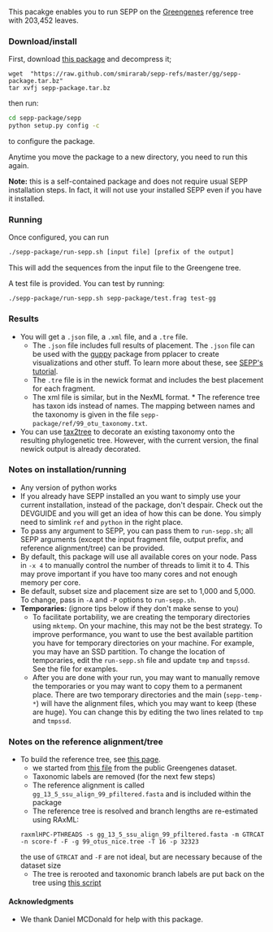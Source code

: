 This pacakge enables you to run SEPP on the [Greengenes](http://greengenes.lbl.gov/cgi-bin/nph-index.cgi) reference tree with 203,452 leaves.

### Download/install

First, download [this package](https://raw.github.com/smirarab/sepp-refs/master/gg/sepp-package.tar.bz) and decompress it; 
```
wget  "https://raw.github.com/smirarab/sepp-refs/master/gg/sepp-package.tar.bz"
tar xvfj sepp-package.tar.bz
```

then run:

``` bash
cd sepp-package/sepp
python setup.py config -c
```
to configure the package. 

Anytime you move the package to a new directory, you need to run this again. 

**Note:**  this is a self-contained package and does not require usual SEPP installation steps. 
In fact, it will not use your installed SEPP even if you have it installed. 

### Running
Once configured, you can run

``` bash
./sepp-package/run-sepp.sh [input file] [prefix of the output]
```

This will add the sequences from the input file to the Greengene tree. 

A test file is provided. You can test by running:

```
./sepp-package/run-sepp.sh sepp-package/test.frag test-gg
```

### Results

* You will get a `.json` file, a `.xml` file, and a `.tre` file. 
    * The `.json` file includes full results of placement. The `.json` file can be used with the [guppy](https://matsen.github.io/pplacer/generated_rst/guppy.html) package from pplacer to create visualizations and other stuff. To learn more about these, see [SEPP's tutorial](https://github.com/smirarab/sepp/tree/master/tutorial).
    *  The `.tre` file is in the newick format and includes the best placement for each fragment. 
    * The xml file is similar, but in the NexML format. * The reference tree has taxon ids instead of names. The mapping between names and the taxonomy is given in the file `sepp-package/ref/99_otu_taxonomy.txt`. 
* You can use  [tax2tree](https://github.com/biocore/tax2tree) to decorate an existing taxonomy onto the resulting phylogenetic tree. However, with the current
version, the final newick output is already decorated. 

### Notes on installation/running

* Any version of python works
* If you already have SEPP installed an you want to simply use your current installation, instead of the package, don't despair. Check out the DEVGUIDE and you will get an idea of how this can be done. You simply need to simlink `ref` and `python` in the right place. 
* To pass any argument to SEPP, you can pass them to `run-sepp.sh`; all SEPP arguments (except the input fragment file, output prefix, and reference alignment/tree) can be provided.
* By default, this package will use all available cores on your node. Pass in `-x 4` to manually control the number of threads to limit it to 4. 
  This may prove important if you have too many cores and not enough memory per core. 
* Be default, subset size and placement size are set to 1,000 and 5,000. To change, pass in `-A` and `-P` options to `run-sepp.sh`.
* **Temporaries:** (ignore tips below if they don't make sense to you)
    * To facilitate portability, we are creating the temporary directories using `mktemp`. 
      On your machine, this may not be the best strategy. 
      To improve performance, you want to use the best available partition you have for temporary directories on your machine. 
      For example, you may have an SSD partition. 
      To change the location of temporaries, edit the `run-sepp.sh` file and update `tmp` and `tmpssd`. See the file for examples. 
    * After you are done with your run, you may want to manually remove the temporaries or you may want to copy them to a permanent place. 
      There are two temporary directories and the main (`sepp-temp-*`) will have the alignment files, which you may want to keep (these are huge). 
      You can change this by editing the two lines related to `tmp` and `tmpssd`. 

### Notes on the reference alignment/tree

* To build the reference tree, see [this page](buildref/README.md).
    * we started from [this file](ftp://greengenes.microbio.me/greengenes_release/gg_13_8_otus/trees/99_otus.tree) from the public Greengenes dataset. 
    * Taxonomic labels are removed (for the next few steps)
    * The reference alignment is called `gg_13_5_ssu_align_99_pfiltered.fasta` and is included within the package
    * The reference tree is resolved and branch lengths are re-estimated using RAxML:
    ```
    raxmlHPC-PTHREADS -s gg_13_5_ssu_align_99_pfiltered.fasta -m GTRCAT -n score-f -F -g 99_otus_nice.tree -T 16 -p 32323
    ```
    the use of `GTRCAT` and `-F` are not ideal, but are necessary because of the dataset size
    * The tree is rerooted and taxonomic branch labels are put back on the tree using [this script](buildref/relabel.py)


#### Acknowledgments 

* We thank Daniel MCDonald for help with this package. 
